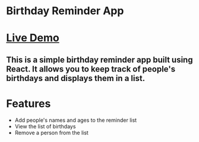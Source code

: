 # Birthday Reminder App

# [Live Demo](https://birthday-reminder-roycua.vercel.app/)

## This is a simple birthday reminder app built using React. It allows you to keep track of people's birthdays and displays them in a list.

# Features

- Add people's names and ages to the reminder list
- View the list of birthdays
- Remove a person from the list
